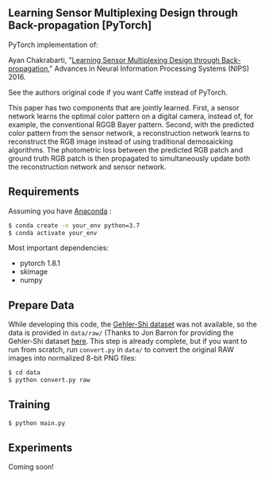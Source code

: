 ## Learning Sensor Multiplexing Design through Back-propagation [PyTorch]

PyTorch implementation of:

Ayan Chakrabarti, "[Learning Sensor Multiplexing Design through Back-propagation](https://github.com/ayanc/learncfa)," Advances in Neural Information Processing Systems (NIPS) 2016. 

See the authors original code if you want Caffe instead of PyTorch.

This paper has two components that are jointly learned. First, a sensor network learns the optimal color pattern on a digital camera, instead of, for example, the conventional RGGB Bayer pattern. Second, with the predicted color pattern from the sensor network, a reconstruction network learns to reconstruct the RGB image instead of using traditional demosaicking algorithms. The photometric loss between the predicted RGB patch and ground truth RGB patch is then propagated to simultaneously update both the reconstruction network and sensor network.

## Requirements

Assuming you have [Anaconda](https://www.anaconda.com/) :

```bash
$ conda create -n your_env python=3.7
$ conda activate your_env
```

Most important dependencies:
  - pytorch 1.8.1
  - skimage
  - numpy

## Prepare Data

While developing this code, the [Gehler-Shi dataset](https://www2.cs.sfu.ca/~colour/data/shi_gehler/) was not available, so the data is provided in `data/raw/` (Thanks to Jon Barron for providing the Gehler-Shi dataset [here](https://github.com/google/ffcc). This step is already complete, but if you want to run from scratch, run `convert.py` in `data/` to convert the original RAW images into normalized 8-bit PNG files:

```bash
$ cd data
$ python convert.py raw
```

## Training
```bash
$ python main.py
```

## Experiments

Coming soon!









